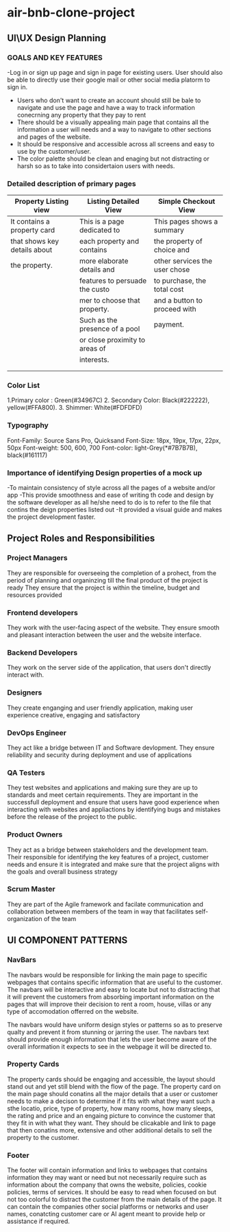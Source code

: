 # air-bnb-clone-project
## UI\UX Design Planning

### GOALS AND KEY FEATURES
-Log in or sign up page and sign in page for existing users. User should also be able to directly use their google mail or other social media platorm to sign in.
- Users who don't want to create an account should still be bale to navigate and use the page and have a way to track information conecrning any property that they pay to rent
- There should be a visually appealing main page that contains all the information a user will needs and a way to navigate to other sections and pages of the website.
- It should be responsive and accessible across all screens and easy to use by the customer/user.
- The color palette should be clean and enaging but not distracting or harsh so as to take into considertaion users with needs.

### Detailed description of primary pages
|  Property Listing view       | Listing Detailed View        |  Simple Checkout View        |
|------------------------------|------------------------------|------------------------------|
| It contains a property card  |This is a page dedicated to   | This pages shows a summary   |
|that shows key details about  |each property and contains    | the property of choice and   |
|the property.                 |more elaborate details and    |other services the user chose |
|                              |features to persuade the custo|to purchase, the total cost   |
|                              |mer to choose that property.  |and a button to proceed with  |
|                              |Such as the presence of a pool| payment.                     |
|                              |or close proximity to areas of|                              |
|                              | interests.                   |                              |
|                              |                              |                              |
|                              |                              |                              |
### Color List
1.Primary color : Green(#34967C)
2. Secondary Color: Black(#222222), yellow(#FFA800).
3. Shimmer: White(#FDFDFD)

### Typography
Font-Family: Source Sans Pro, Quicksand
Font-Size: 18px, 19px, 17px, 22px, 50px
Font-weight: 500, 600, 700
Font-color: light-Grey(*#7B7B7B), black(#161117)

### Importance of identifying Design properties of a mock up
-To maintain consistency of style across all the pages of a website and/or app
-This provide smoothness and ease of writing th code and design by the software developer as all he/she need to do is to refer to the file that contins the deign properties listed out
-It provided a visual guide and makes the project development faster.

## Project Roles and Responsibilities

### Project Managers
 They are responsible for overseeing the completion of a prohect, from the period of planning and organinzing till the final product of the project is ready
 They ensure that the project is within the timeline, budget and resources provided

### Frontend developers
They work with the user-facing aspect of the website. They ensure smooth and pleasant interaction between the user and the website interface.


### Backend Developers
They work on the server side of the application, that users don't directly interact with.

### Designers
They create enganging and user friendly application, making user experience creative, engaging and satisfactory

### DevOps Engineer
They act like a bridge between IT and Software devlopment. 
They ensure reliability and security during deployment and use of applications

### QA Testers
They test websites and applications and making sure they are up to standards and meet certain requirements.
They are important in the successfull deployment and ensure that users have good experience when interacting with websites and appliactions by identifying bugs and mistakes before the release of the project to the public.

### Product Owners
They act as a bridge between stakeholders and the development team.
Their responsible for identifying the key features of a project, customer needs and ensure it is integrated and make sure that the project aligns with the goals and overall business strategy
 ### Scrum Master

 They are part of the Agile framework and facilate communication and collaboration between members of the team in way that facilitates self-organization of the team


 ## UI COMPONENT PATTERNS

 ### NavBars
 The navbars would be responsible for linking the main page to specific webpages that contains specific information that are useful to the customer. The navbars will be interactive and easy to locate but not to distracting that it will prevent the customers from absorbing important information on the pages that will improve their decision to rent a room, house, villas or any type of accomodation offerred on the website.

 The navbars would have uniform design styles or patterns so as to preserve qualty and prevent it from stunning or jarring the user.
 The navbars text should provide enough information that lets the user become aware of the overall information it expects to see in the webpage it will be directed to.

 ### Property Cards
 The property cards should be engaging and accessible, the layout should stand out and yet still blend with the flow of the page. The property card on the main page should conatins all the major details that a user or customer needs to make a decison to determine if it fits with what they want such a sthe locatio, price, type of property, how many rooms, how many sleeps, the rating and price and an engaing picture to convince the customer that they fit in with what they want. They should be clicakable and link to page that then conatins more, extensive and other additional details to sell the property to the customer.

 ### Footer

 The footer will contain information and links to webpages that contains information they may want or need but not necessarily require such as information about the company that owns the website, policies, cookie policies, terms of services. It should be easy to read when focused on but not too colorful to distract the customer from the main details of the page. It can contain the companies other social platforms or networks and user names, conatcting customer care or AI agent meant to provide help or assistance if required.
